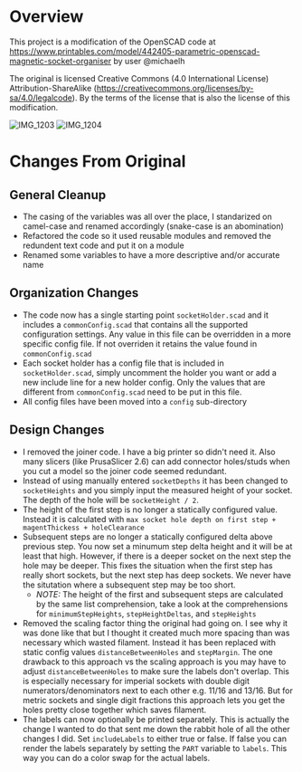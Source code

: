 # Overview

This project is a modification of the OpenSCAD code at https://www.printables.com/model/442405-parametric-openscad-magnetic-socket-organiser by user @michaelh

The original is licensed Creative Commons (4.0 International License) Attribution-ShareAlike (https://creativecommons.org/licenses/by-sa/4.0/legalcode). By the terms of the license that is also the license of this modification.

![IMG_1203](https://github.com/mjparme/socket-holder/assets/1580996/6d8c0b7d-e261-40e1-a022-07347d0124b6)
![IMG_1204](https://github.com/mjparme/socket-holder/assets/1580996/20fbf65b-ca39-4395-9c30-3d77eea058f6)


# Changes From Original

## General Cleanup

* The casing of the variables was all over the place, I standarized on camel-case and renamed accordingly (snake-case is an abomination)
* Refactored the code so it used reusable modules and removed the redundent text code and put it on a module
* Renamed some variables to have a more descriptive and/or accurate name

## Organization Changes

* The code now has a single starting point `socketHolder.scad` and it includes a `commonConfig.scad` that contains all the supported configuration settings. Any value in this file can be overridden in a more specific config file. If not overriden it retains the value found in `commonConfig.scad`
* Each socket holder has a config file that is included in `socketHolder.scad`, simply uncomment the holder you want or add a new include line
for a new holder config. Only the values that are different from `commonConfig.scad` need to be put in this file.
* All config files have been moved into a `config` sub-directory

## Design Changes

* I removed the joiner code. I have a big printer so didn't need it. Also many slicers (like PrusaSlicer 2.6) can add connector holes/studs when you cut a model so the joiner code seemed redundant. 
* Instead of using manually entered `socketDepths` it has been changed to `socketHeights` and you simply input the measured height of your socket. The depth of the hole will be `socketHeight / 2`.
* The height of the first step is no longer a statically configured value. Instead it is calculated with `max socket hole depth on first step + magentThickess + holeClearance`
* Subsequent steps are no longer a statically configured delta above previous step. You now set a minumum step delta height and it will be at least that high. However, if there is a deeper socket on the next step the hole may be deeper. This fixes the situation when the first step has really short sockets, but the next step has deep sockets. We never have the situtation where a subsequent step may be too short.
  * *NOTE:* The height of the first and subsequent steps are calculated by the same list comprehension, take a look at the comprehensions for `minimumStepHeights`, `stepHeightDeltas`, and `stepHeights`
* Removed the scaling factor thing the original had going on. I see why it was done like that but I thought it created much more spacing than
was necessary which wasted filament. Instead it has been replaced with static config values `distanceBetweenHoles` and `stepMargin`. The one drawback to this approach vs the scaling approach is you may have to adjust `distanceBetweenHoles` to make sure the labels don't overlap. This is especially necessary for imperial sockets with double digit numerators/denominators next to each other e.g. 11/16 and 13/16. But for metric sockets and single digit fractions this approach lets you get the holes pretty close together which saves filament.
* The labels can now optionally be printed separately. This is actually the change I wanted to do that sent me down the rabbit hole of all the other changes I did. Set `includeLabels` to either true or false. If false you can render the labels separately by setting the `PART` variable to `labels`. This way you can do a color swap for the actual labels.


